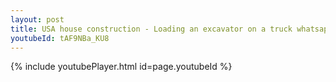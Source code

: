 ```yaml
---
layout: post
title: USA house construction - Loading an excavator on a truck whatsapp status
youtubeId: tAF9NBa_KU8
---
```


{% include youtubePlayer.html id=page.youtubeId %}
